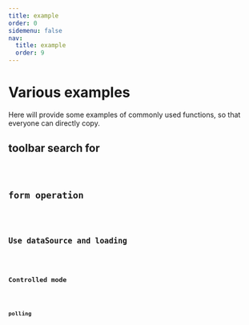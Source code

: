 ```yaml
---
title: example
order: 0
sidemenu: false
nav:
  title: example
  order: 9
---
```


# Various examples

Here will provide some examples of commonly used functions, so that everyone can directly copy.

## toolbar search for

<code src="./example/search.tsx" />

## form operation

<code src="./example/form.tsx" />

## Use dataSource and loading

<code src="./example/dataSource.tsx" />

## Controlled mode

<code src="./example/columnsStateMap.tsx" />

## polling

<code src="./example/pollinga.tsx" />
